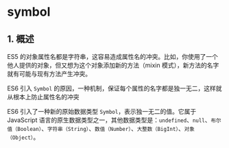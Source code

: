 # symbol

## 1. 概述

ES5 的对象属性名都是字符串，这容易造成属性名的冲突。比如，你使用了一个他人提供的对象，但又想为这个对象添加新的方法（mixin 模式），新方法的名字就有可能与现有方法产生冲突。

ES6 引入 `Symbol` 的原因，一种机制，保证每个属性的名字都是独一无二，这样就从根本上防止属性名的冲突

ES6 引入了一种新的原始数据类型 `Symbol`，表示独一无二的值。它属于 JavaScript 语言的原生数据类型之一，其他数据类型是：`undefined`、`null`、`布尔值（Boolean）`、`字符串（String）`、`数值（Number）`、`大整数（BigInt）`、`对象（Object）`。

